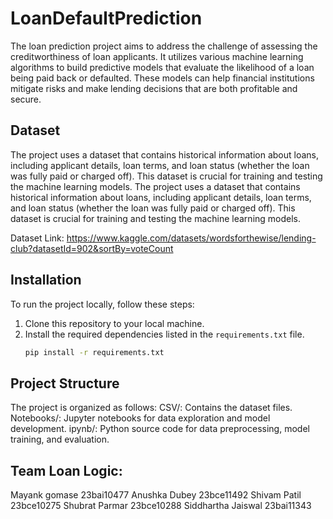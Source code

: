 # LoanDefaultPrediction
The loan prediction project aims to address the challenge of assessing the creditworthiness of loan applicants. It utilizes various machine learning algorithms to build predictive models that evaluate the likelihood of a loan being paid back or defaulted. These models can help financial institutions mitigate risks and make lending decisions that are both profitable and secure.

## Dataset
The project uses a dataset that contains historical information about loans, including applicant details, loan terms, and loan status (whether the loan was fully paid or charged off). This dataset is crucial for training and testing the machine learning models.
The project uses a dataset that contains historical information about loans, including applicant details, loan terms, and loan status (whether the loan was fully paid or charged off). This dataset is crucial for training and testing the machine learning models. 

Dataset Link: https://www.kaggle.com/datasets/wordsforthewise/lending-club?datasetId=902&sortBy=voteCount

## Installation
To run the project locally, follow these steps:
1. Clone this repository to your local machine.
2. Install the required dependencies listed in the `requirements.txt` file.
   ```bash
   pip install -r requirements.txt
## Project Structure
The project is organized as follows:
CSV/: Contains the dataset files.
Notebooks/: Jupyter notebooks for data exploration and model development.
ipynb/: Python source code for data preprocessing, model training, and evaluation.
## Team Loan Logic:
Mayank gomase 23bai10477
Anushka Dubey 23bce11492
Shivam Patil 23bce10275
Shubrat Parmar 23bce10288
Siddhartha Jaiswal 23bai11343

